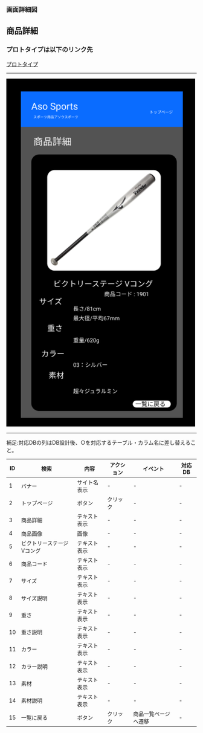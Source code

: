 ### 画面詳細図
## 商品詳細
### プロトタイプは以下のリンク先
[プロトタイプ](https://www.figma.com/file/36DPETfL3dwzP5NjNW1WZQ/Untitled?node-id=0%3A1)
*****
<img src="img/Details.png" width="500">

*****

補足:対応DBの列はDB設計後、○を対応するテーブル・カラム名に差し替えること。


| ID | 検索 | 内容 | アクション | イベント | 対応DB |
|----|-----|-----|---------|--------|-------|
|1|バナー|サイト名表示|-|-|-|
|2|トップページ|ボタン|クリック|-|-|
|3|商品詳細|テキスト表示|-|-|-|
|4|商品画像|画像|-|-|-|
|5|ビクトリーステージVコング|テキスト表示|-|-|-|
|6|商品コード|テキスト表示|-|-|-|
|7|サイズ|テキスト表示|-|-|-|
|8|サイズ説明|テキスト表示|-|-|-|
|9|重さ|テキスト表示|-|-|-|
|10|重さ説明|テキスト表示|-|-|-|
|11|カラー|テキスト表示|-|-|-|
|12|カラー説明|テキスト表示|-|-|-|
|13|素材|テキスト表示|-|-|-|
|14|素材説明|テキスト表示|-|-|-|
|15|一覧に戻る|ボタン|クリック|商品一覧ページへ遷移|-|
